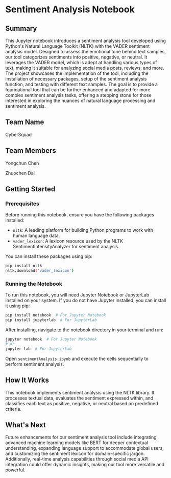 # Sentiment Analysis Notebook

## Summary

This Jupyter notebook introduces a sentiment analysis tool developed using Python's Natural Language Toolkit (NLTK) with the VADER sentiment analysis model. Designed to assess the emotional tone behind text samples, our tool categorizes sentiments into positive, negative, or neutral. It leverages the VADER model, which is adept at handling various types of text, making it suitable for analyzing social media posts, reviews, and more. The project showcases the implementation of the tool, including the installation of necessary packages, setup of the sentiment analysis function, and testing with different text samples. The goal is to provide a foundational tool that can be further enhanced and adapted for more complex sentiment analysis tasks, offering a stepping stone for those interested in exploring the nuances of natural language processing and sentiment analysis.

## Team Name
CyberSquad

## Team Members
Yongchun Chen

Zhuochen Dai

## Getting Started

### Prerequisites

Before running this notebook, ensure you have the following packages installed:

- `nltk`: A leading platform for building Python programs to work with human language data.
- `vader_lexicon`: A lexicon resource used by the NLTK SentimentIntensityAnalyzer for sentiment analysis.

You can install these packages using pip:

```bash
pip install nltk
nltk.download('vader_lexicon')
```

### Running the Notebook

To run this notebook, you will need Jupyter Notebook or JupyterLab installed on your system. If you do not have Jupyter installed, you can install it using pip:

```bash
pip install notebook  # For Jupyter Notebook
pip install jupyterlab  # For JupyterLab
```

After installing, navigate to the notebook directory in your terminal and run:

```bash
jupyter notebook  # For Jupyter Notebook
# or
jupyter lab  # For JupyterLab
```

Open `sentimentAnalysis.ipynb` and execute the cells sequentially to perform sentiment analysis.

## How It Works

This notebook implements sentiment analysis using the NLTK library. It processes textual data, evaluates the sentiment expressed within, and classifies each text as positive, negative, or neutral based on predefined criteria.

## What's Next
Future enhancements for our sentiment analysis tool include integrating advanced machine learning models like BERT for deeper contextual understanding, expanding language support to accommodate global users, and customizing the sentiment lexicon for domain-specific jargon. Additionally, real-time analysis capabilities through social media API integration could offer dynamic insights, making our tool more versatile and powerful.
